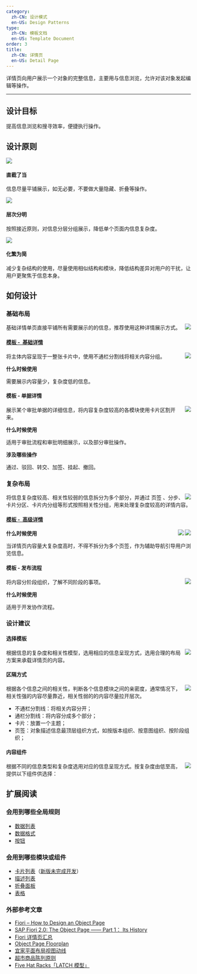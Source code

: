 ```yaml
---
category:
  zh-CN: 设计模式
  en-US: Design Patterns
type:
  zh-CN: 模板文档
  en-US: Template Document
order: 3
title:
  zh-CN: 详情页
  en-US: Detail Page
---
```


详情页向用户展示一个对象的完整信息，主要用与信息浏览，允许对该对象发起编辑等操作。

---

## 设计目标

提高信息浏览和搜寻效率，便捷执行操作。

## 设计原则

<div class="design-inline-cards">
  <div>
    <img src="https://gw.alipayobjects.com/mdn/rms_08e378/afts/img/A*3CfhSZLxsIEAAAAAAAAAAABkARQnAQ" />
    <div>
      <h4>直截了当</h4>
      <p>信息尽量平铺展示，如无必要，不要做大量隐藏、折叠等操作。</p>
    </div>
  </div>
  <div>
    <img src="https://gw.alipayobjects.com/mdn/rms_08e378/afts/img/A*lN6IRbhv8fIAAAAAAAAAAABkARQnAQ" />
    <div>
      <h4>层次分明</h4>
      <p>按照接近原则，对信息分层分组展示，降低单个页面内信息复杂度。</p>
    </div>
  </div>
  <div>
    <img src="https://gw.alipayobjects.com/mdn/rms_08e378/afts/img/A*jXDwQ6NF7dIAAAAAAAAAAABkARQnAQ" />
    <div>
      <h4>化繁为简</h4>
      <p>减少复杂结构的使用，尽量使用相似结构和模块，降低结构差异对用户的干扰，让用户更聚焦于信息本身。</p>
    </div>
  </div>
</div>

## 如何设计

### 基础布局

<img class="preview-img no-padding" align="right" src="https://gw.alipayobjects.com/mdn/rms_08e378/afts/img/A*tKooSqMRdTEAAAAAAAAAAABkARQnAQ">

基础详情单页直接平铺所有需要展示的的信息，推荐使用这种详情展示方式。

#### [模板 -  基础详情](https://preview.pro.ant.design/profile/basic)

<img class="preview-img no-padding" align="right" src="https://gw.alipayobjects.com/mdn/rms_08e378/afts/img/A*Z78YSLlHYFUAAAAAAAAAAABkARQnAQ">

将主体内容呈现于一整张卡片中，使用不通栏分割线将相关内容分组。

**什么时候使用**

需要展示内容量少，复杂度低的信息。

#### 模板 - 单据详情

<img class="preview-img no-padding" align="right" src="https://gw.alipayobjects.com/mdn/rms_08e378/afts/img/A*51LGQopcBQgAAAAAAAAAAABkARQnAQ">

展示某个审批单据的详细信息，将内容复杂度较高的各模块使用卡片区割开来。

**什么时候使用**

适用于审批流程和审批明细展示，以及部分审批操作。

**涉及哪些操作**

通过、驳回、转交、加签、挂起、撤回。

### 复杂布局

<img class="preview-img no-padding" align="right" src="https://gw.alipayobjects.com/mdn/rms_08e378/afts/img/A*BBAlT7zwS0gAAAAAAAAAAABkARQnAQ">

将信息复杂度较高、相关性较弱的信息拆分为多个部分，并通过 页签 、分步、卡片分区、卡片内分组等形式按照相关性分组，用来处理复杂度较高的详情内容。

#### [模板 -  高级详情](https://preview.pro.ant.design/profile/advanced)

<img class="preview-img no-padding" align="right" src="https://gw.alipayobjects.com/mdn/rms_08e378/afts/img/A*772pTpKDNkwAAAAAAAAAAABkARQnAQ">

<img class="preview-img no-padding" align="right" src="https://gw.alipayobjects.com/mdn/rms_08e378/afts/img/A*12bBR7yx30wAAAAAAAAAAABkARQnAQ">

**什么时候使用**

当详情页内容量大复杂度高时，不得不拆分为多个页签，作为辅助导航引导用户浏览信息。

#### 模板 - 发布流程

<img class="preview-img no-padding" align="right" src="https://gw.alipayobjects.com/mdn/rms_08e378/afts/img/A*0IGLSaqstRoAAAAAAAAAAABkARQnAQ">

将内容分阶段组织，了解不同阶段的事项。

**什么时候使用**

适用于开发协作流程。

### 设计建议

#### 选择模板

<img class="preview-img no-padding" align="right" src="https://gw.alipayobjects.com/mdn/rms_08e378/afts/img/A*kC5tQbp8A60AAAAAAAAAAABkARQnAQ">

根据信息的复杂度和相关性模型，选用相应的信息呈现方式，选用合理的布局方案来承载详情页的内容。

#### 区隔方式

<img class="preview-img no-padding" align="right" src="https://gw.alipayobjects.com/mdn/rms_08e378/afts/img/A*3jPZSa8n2g4AAAAAAAAAAABkARQnAQ">

根据各个信息之间的相关性，判断各个信息模块之间的亲密度，通常情况下，相关性强的内容尽量靠近，相关性弱的的内容尽量拉开层次。

- 不通栏分割线：将相关内容分开；
- 通栏分割线：将内容分成多个部分；
- 卡片：放置一个主题；
- 页签：对象描述信息最顶层组织方式，如按版本组织、按意图组织、按阶段组织；

#### 内容组件

<img class="preview-img no-padding" align="right" src="https://gw.alipayobjects.com/mdn/rms_08e378/afts/img/A*ZRvkTYUMKLQAAAAAAAAAAABkARQnAQ">

根据不同的信息类型和复杂度选用对应的信息呈现方式。按复杂度由低至高，提供以下组件供选择：

## 扩展阅读

### 会用到哪些全局规则

- [数据列表](https://yuque.antfin-inc.com/ui-assets/bgt2gr/bu13q7)
- [数据格式](https://yuque.antfin-inc.com/ui-assets/bgt2gr/bu13q7)
- [按钮](https://yuque.antfin-inc.com/ui-assets/bgt2gr/ars4mz)

### 会用到哪些模块或组件

- [卡片列表](https://ant.design/components/list-cn/#header)（[新版未完成开发](https://yuque.antfin-inc.com/bigfish/fqm0ux/cwtl6v)）
- [描述列表](https://ant.design/components/descriptions-cn/#header)
- [折叠面板](https://ant.design/components/collapse-cn/)
- [表格](https://ant.design/components/table-cn/)

### 外部参考文章

- [Fiori – How to Design an Object Page](https://blogs.sap.com/2017/08/06/fiori-elements-how-to-design-an-object-page/)
- [SAP Fiori 2.0: The Object Page —— Part 1： Its History](https://experience.sap.com/skillup/sap-fiori-2-0-the-object-page-part-1-its-history/)
- [Fiori 详情页汇总](https://experience.sap.com/fiori-design-web/?s=Details+page)
- [Object Page Floorplan](https://experience.sap.com/fiori-design-web/object-page/)
- [宜家平面布局视图动线](https://www.90percentofeverything.com/2011/04/10/alan-penn-on-shop-floor-plan-design-ikea-and-dark-patterns/)
- [超市商品陈列原则](https://wiki.mbalib.com/wiki/%E8%B6%85%E5%B8%82%E5%95%86%E5%93%81%E9%99%88%E5%88%97%E5%8E%9F%E5%88%99)
- [Five Hat Racks「LATCH 模型」](http://www.calmface.com/2016/10/21/five-hat-racks-%E4%BA%94%E5%B8%BD%E6%9E%B6/)
